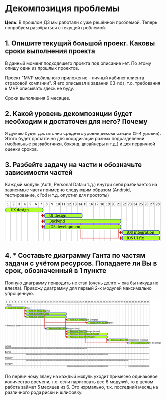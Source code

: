 # Декомпозиция проблемы

**Цель**: В прошлом ДЗ мы работали с уже решённой проблемой. Теперь попробуем
разобраться с текущей проблемой.

## 1. Опишите текущий большой проект. Каковы сроки выполнения проекта

В данный момент подходящего проекта под описание нет. По этому опишу один из
прошлых проектов.

Проект "MVP мобильного приложение - личный кабинет клиента страховой компании".
Я его описывал в задании 03-nda, т.о. требования к MVP описывать здесь не буду.

Сроки выполнения 6 месяцев.

## 2. Какой уровень декомпозиции будет необходим и достаточен для него? Почему

Я думаю будет достаточно среднего уровня декомпозиции (3-4 уровня).
Этого будет достаточно для координации разных подразделений (мобильные
разработчики, бэкэнд, дизайнеры и т.д.) и для первичной оценки сроков.

## 3. Разбейте задачу на части и обозначьте зависимости частей

Каждый модуль (Auth, Personal Data и т.д.) внутри себя разбивается на зависимые
части примерно следующим образом (Android, тестирование, ci/cd и т.д. опустил
для простоты)

![dependencies](dependencies.svg)

## 4. * Составьте диаграмму Ганта по частям задачи с учётом ресурсов. Попадаете ли Вы в срок, обозначенный в 1 пункте

Полную диаграмму приводить не стал (очень долго + она бы никуда не влезла).
Привожу диаграмму для первый 2-х модулей максимально упрощенную.

![plan-example](plan-example.svg)

По первичному плану на каждый модуль уходит примерно одинаковое количество времени,
т.о. если нарисовать все 6 модулей, то в целом работа займет 5 месяцев из 6. Это
нормально, т.к. последний месяц на различного рода риски и шлифовку.
